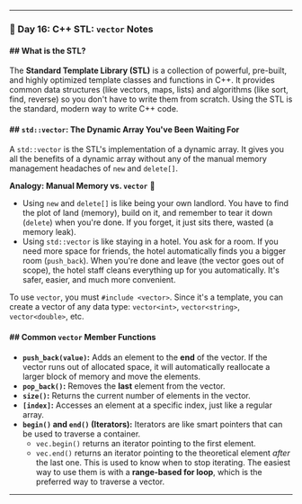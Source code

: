 
-----

### 📝 Day 16: C++ STL: `vector` Notes

#### \#\# What is the STL?

The **Standard Template Library (STL)** is a collection of powerful, pre-built, and highly optimized template classes and functions in C++. It provides common data structures (like vectors, maps, lists) and algorithms (like sort, find, reverse) so you don't have to write them from scratch. Using the STL is the standard, modern way to write C++ code.

#### \#\# `std::vector`: The Dynamic Array You've Been Waiting For

A `std::vector` is the STL's implementation of a dynamic array. It gives you all the benefits of a dynamic array without any of the manual memory management headaches of `new` and `delete[]`.

**Analogy: Manual Memory vs. `vector`** 🏨

  * Using `new` and `delete[]` is like being your own landlord. You have to find the plot of land (memory), build on it, and remember to tear it down (`delete`) when you're done. If you forget, it just sits there, wasted (a memory leak).
  * Using `std::vector` is like staying in a hotel. You ask for a room. If you need more space for friends, the hotel automatically finds you a bigger room (`push_back`). When you're done and leave (the vector goes out of scope), the hotel staff cleans everything up for you automatically. It's safer, easier, and much more convenient.

To use `vector`, you must `#include <vector>`. Since it's a template, you can create a vector of any data type: `vector<int>`, `vector<string>`, `vector<double>`, etc.

#### \#\# Common `vector` Member Functions

  * **`push_back(value)`:** Adds an element to the **end** of the vector. If the vector runs out of allocated space, it will automatically reallocate a larger block of memory and move the elements.
  * **`pop_back()`:** Removes the **last** element from the vector.
  * **`size()`:** Returns the current number of elements in the vector.
  * **`[index]`:** Accesses an element at a specific index, just like a regular array.
  * **`begin()` and `end()` (Iterators):** Iterators are like smart pointers that can be used to traverse a container.
      * `vec.begin()` returns an iterator pointing to the first element.
      * `vec.end()` returns an iterator pointing to the theoretical element *after* the last one. This is used to know when to stop iterating. The easiest way to use them is with a **range-based for loop**, which is the preferred way to traverse a vector.

-----
